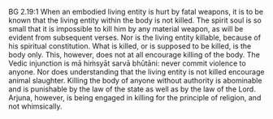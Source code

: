 BG 2.19:1	When an embodied living entity is hurt by fatal weapons, it is to be known that the living entity within the body is not killed. The spirit soul is so small that it is impossible to kill him by any material weapon, as will be evident from subsequent verses. Nor is the living entity killable, because of his spiritual constitution. What is killed, or is supposed to be killed, is the body only. This, however, does not at all encourage killing of the body. The Vedic injunction is mā hiṁsyāt sarvā bhūtāni: never commit violence to anyone. Nor does understanding that the living entity is not killed encourage animal slaughter. Killing the body of anyone without authority is abominable and is punishable by the law of the state as well as by the law of the Lord. Arjuna, however, is being engaged in killing for the principle of religion, and not whimsically.